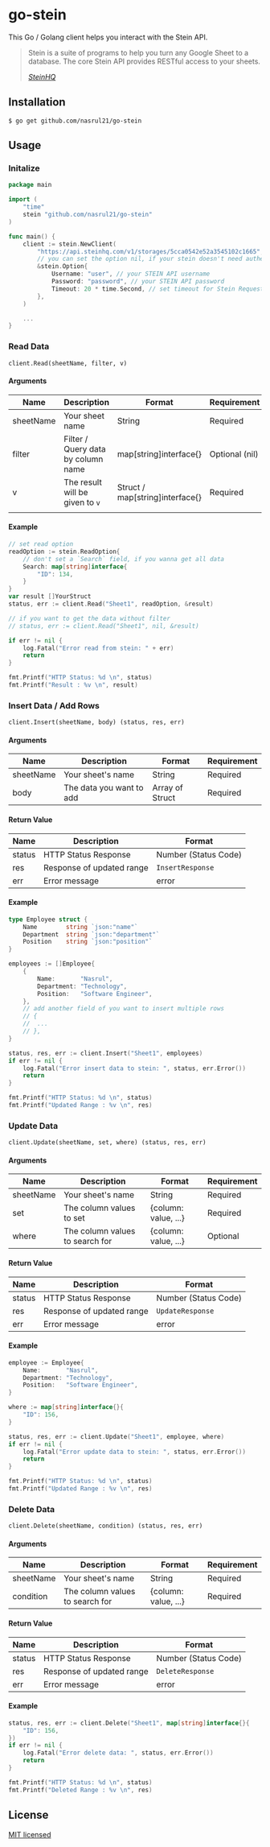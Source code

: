 # go-stein
This Go / Golang client helps you interact with the Stein API.
> Stein is a suite of programs to help you turn any Google Sheet to a database. The core Stein API provides RESTful access to your sheets.
> 
> *[SteinHQ](https://steinhq.com)*

## Installation
```
$ go get github.com/nasrul21/go-stein
```

## Usage
### Initalize
```go
package main

import (
    "time"
    stein "github.com/nasrul21/go-stein"
)

func main() {
    client := stein.NewClient(
        "https://api.steinhq.com/v1/storages/5cca0542e52a3545102c1665", // STEIN URL 
        // you can set the option nil, if your stein doesn't need authentication
        &stein.Option{
            Username: "user", // your STEIN API username
            Password: "password", // your STEIN API password
            Timeout: 20 * time.Second, // set timeout for Stein Request, default: 15s
        },
    )

    ...
}
```

### Read Data
`client.Read(sheetName, filter, v)`
#### Arguments
| Name          | Description                           | Format                            | Requirement   |
|---------------|---------------------------------------|-----------------------------------|---------------|
| sheetName     | Your sheet name                       | String                            | Required      |
| filter        | Filter / Query data by column name    | map[string]interface{}            | Optional (nil)|
| v             | The result will be given to `v`       | Struct / map[string]interface{}   | Required      |
|               |                                       |                                   |             |
#### Example
```go
// set read option
readOption := stein.ReadOption{
    // don't set a `Search` field, if you wanna get all data
    Search: map[string]interface{
        "ID": 134,
    }
}
var result []YourStruct
status, err := client.Read("Sheet1", readOption, &result)

// if you want to get the data without filter
// status, err := client.Read("Sheet1", nil, &result)

if err != nil {
    log.Fatal("Error read from stein: " + err)
    return
}

fmt.Printf("HTTP Status: %d \n", status)
fmt.Printf("Result : %v \n", result)
```

### Insert Data / Add Rows
`client.Insert(sheetName, body) (status, res, err)`

#### Arguments
| Name | Description | Format | Requirement |
|---|---|---|---|
| sheetName | Your sheet's name | String | Required |
| body | The data you want to add | Array of Struct | Required |

#### Return Value
| Name | Description | Format |
|---|---|---|
| status | HTTP Status Response | Number (Status Code) |
| res | Response of updated range | `InsertResponse` |
| err | Error message | error |

#### Example
```go
type Employee struct {
    Name        string `json:"name"`
    Department  string `json:"department"`
    Position    string `json:"position"`
}

employees := []Employee{
    {
        Name:       "Nasrul",
        Department: "Technology",
        Position:   "Software Engineer",
    },
    // add another field of you want to insert multiple rows
    // {
    // 	...
    // },
}

status, res, err := client.Insert("Sheet1", employees)
if err != nil {
    log.Fatal("Error insert data to stein: ", status, err.Error())
    return
}

fmt.Printf("HTTP Status: %d \n", status)
fmt.Printf("Updated Range : %v \n", res)
```

### Update Data
`client.Update(sheetName, set, where) (status, res, err)`

#### Arguments
| Name | Description | Format | Requirement |
|---|---|---|---|
| sheetName | Your sheet's name | String | Required |
| set | The column values to set | {column: value, ...} | Required |
| where | The column values to search for | {column: value, ...} | Optional |

#### Return Value
| Name | Description | Format |
|---|---|---|
| status | HTTP Status Response | Number (Status Code) |
| res | Response of updated range | `UpdateResponse` |
| err | Error message | error |

#### Example
```go
employee := Employee{
    Name:       "Nasrul",
    Department: "Technology",
    Position:   "Software Engineer",
}

where := map[string]interface{}{
    "ID": 156,
}

status, res, err := client.Update("Sheet1", employee, where)
if err != nil {
    log.Fatal("Error update data to stein: ", status, err.Error())
    return
}

fmt.Printf("HTTP Status: %d \n", status)
fmt.Printf("Updated Range : %v \n", res)
```

### Delete Data
`client.Delete(sheetName, condition) (status, res, err)`

#### Arguments
| Name | Description | Format | Requirement |
|---|---|---|---|
| sheetName | Your sheet's name | String | Required |
| condition | The column values to search for | {column: value, ...} | Required |

#### Return Value
| Name | Description | Format |
|---|---|---|
| status | HTTP Status Response | Number (Status Code) |
| res | Response of updated range | `DeleteResponse` |
| err | Error message | error |

#### Example
```go
status, res, err := client.Delete("Sheet1", map[string]interface{}{
    "ID": 156,
})
if err != nil {
    log.Fatal("Error delete data: ", status, err.Error())
    return
}

fmt.Printf("HTTP Status: %d \n", status)
fmt.Printf("Deleted Range : %v \n", res)
```

## License
[MIT licensed](./LICENSE)
